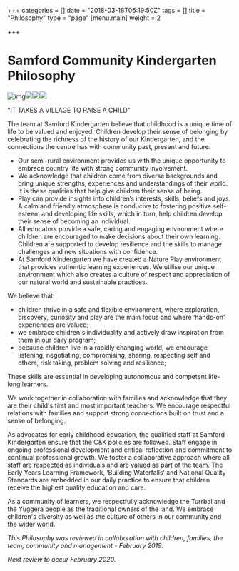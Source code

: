 +++
categories = []
date = "2018-03-18T06:19:50Z"
tags = []
title = "Philosophy"
type = "page"
[menu.main]
weight = 2

+++
# Samford Community Kindergarten Philosophy

![img](https://www.samfordkindergarten.com.au/uploads/IMG_0840-1-225x300.jpg)![](https://www.samfordkindergarten.com.au/uploads/P1040678-300x225.jpg)![](https://www.samfordkindergarten.com.au/uploads/P1040650-300x225.jpg)![](https://www.samfordkindergarten.com.au/uploads/IMG_5608-300x225.jpg)

“IT TAKES A VILLAGE TO RAISE A CHILD”

The team at Samford Kindergarten believe that childhood is a unique time of life to be valued and enjoyed. Children develop their sense of belonging by celebrating the richness of the history of our Kindergarten, and the connections the centre has with community past, present and future.

* Our semi-rural environment provides us with the unique opportunity to embrace country life with strong community involvement.
* We acknowledge that children come from diverse backgrounds and bring unique strengths, experiences and understandings of their world. It is these qualities that help give children their sense of being.
* Play can provide insights into children’s interests, skills, beliefs and joys. A calm and friendly atmosphere is conducive to fostering positive self-esteem and developing life skills, which in turn, help children develop their sense of becoming an individual.
* All educators provide a safe, caring and engaging environment where children are encouraged to make decisions about their own learning. Children are supported to develop resilience and the skills to manage challenges and new situations with confidence.
* At Samford Kindergarten we have created a Nature Play environment that provides authentic learning experiences.  We utilise our unique environment which also creates a culture of respect and appreciation of our natural world and sustainable practices.

We believe that:

* children thrive in a safe and flexible environment, where exploration, discovery, curiosity and play are the main focus and where ‘hands-on’ experiences are valued;
* we embrace children's individuality and actively draw inspiration from them in our daily program;
* because children live in a rapidly changing world, we encourage listening, negotiating, compromising, sharing, respecting self and others, risk taking, problem solving and resilience;

These skills are essential in developing autonomous and competent life-long learners.

We work together in collaboration with families and acknowledge that they are their child's first and most important teachers.  We encourage respectful relations with families and support strong connections built on trust and a sense of belonging.

As advocates for early childhood education, the qualified staff at Samford Kindergarten ensure that the C&K policies are followed.  Staff engage in ongoing professional development and critical reflection and commitment to continual professional growth.  We foster a collaborative approach where all staff are respected as individuals and are valued as part of the team.  The Early Years Learning Framework, ‘Building Waterfalls’ and National Quality Standards are embedded in our daily practice to ensure that children receive the highest quality education and care.

As a community of learners, we respectfully acknowledge the Turrbal and the Yuggera people as the traditional owners of the land.  We embrace children's diversity as well as the culture of others in our community and the wider world.

_This Philosophy was reviewed in collaboration with children, families, the team, community and management - February 2019._

_Next review to occur February 2020._